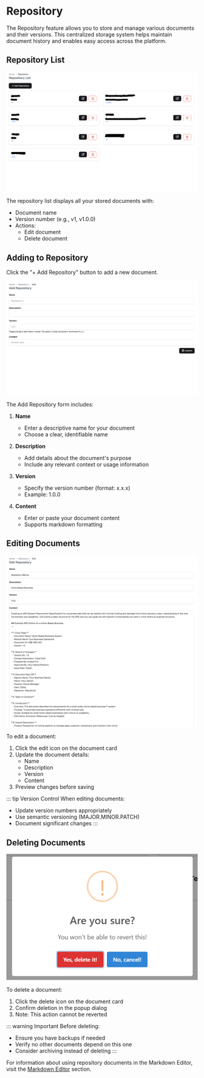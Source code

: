# Repository

The Repository feature allows you to store and manage various documents and their versions. This centralized storage system helps maintain document history and enables easy access across the platform.

## Repository List

![Repository List](../image/aidevx/tools-repository.png)

The repository list displays all your stored documents with:
- Document name
- Version number (e.g., v1, v1.0.0)
- Actions:
  - Edit document
  - Delete document

## Adding to Repository

Click the "+ Add Repository" button to add a new document.

![Add Repository](../image/aidevx/tools-repository-add.png)

The Add Repository form includes:

1. **Name**
   - Enter a descriptive name for your document
   - Choose a clear, identifiable name

2. **Description**
   - Add details about the document's purpose
   - Include any relevant context or usage information

3. **Version**
   - Specify the version number (format: x.x.x)
   - Example: 1.0.0

4. **Content**
   - Enter or paste your document content
   - Supports markdown formatting

## Editing Documents

![Edit Repository](../image/aidevx/tools-repository-edit.png)

To edit a document:
1. Click the edit icon on the document card
2. Update the document details:
   - Name
   - Description
   - Version
   - Content
3. Preview changes before saving

::: tip Version Control
When editing documents:
- Update version numbers appropriately
- Use semantic versioning (MAJOR.MINOR.PATCH)
- Document significant changes
:::

## Deleting Documents

![Delete Repository](../image/aidevx/tools-repository-delete.png)

To delete a document:
1. Click the delete icon on the document card
2. Confirm deletion in the popup dialog
3. Note: This action cannot be reverted

::: warning Important
Before deleting:
- Ensure you have backups if needed
- Verify no other documents depend on this one
- Consider archiving instead of deleting
:::

For information about using repository documents in the Markdown Editor, visit the [Markdown Editor](./markdown-editor.md#importing-content) section. 